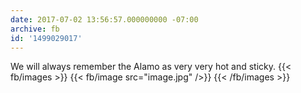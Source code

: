 ```yaml
---
date: 2017-07-02 13:56:57.000000000 -07:00
archive: fb
id: '1499029017'
---
```


We will always remember the Alamo as very very hot and sticky.
{{< fb/images >}}
{{< fb/image src="image.jpg" />}}
{{< /fb/images >}}
